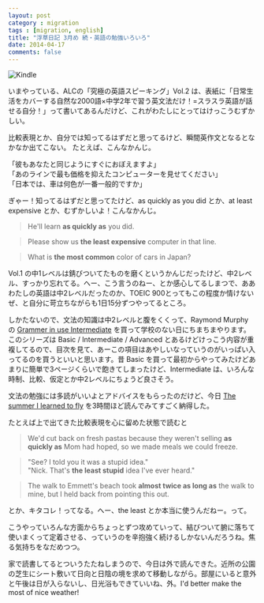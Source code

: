 ```yaml
---
layout: post
category : migration
tags : [migration, english]
title: "浮草日記 3月め 続・英語の勉強いろいろ"
date: 2014-04-17
comments: false
---
```

![Kindle](https://lh6.googleusercontent.com/AZiymjFtyIyowrQe61EB6hs5JTVxTUKQs_jhBUHioOsM=w620-h465-no)

いまやっている、ALCの「究極の英語スピーキング」Vol.2 は、表紙に「日常生活をカバーする自然な2000語×中学2年で習う英文法だけ！=スラスラ英語が話せる自分！」って書いてあるんだけど、これがわたしにとってはけっこうむずかしい。

比較表現とか、自分では知ってるはずだと思ってるけど、瞬間英作文となるとなかなか出てこない。
たとえば、こんなかんじ。

「彼もあなたと同じようにすぐにおぼえますよ」  
「あのラインで最も価格を抑えたコンピューターを見せてください」  
「日本では、車は何色が一番一般的ですか」  

ぎゃー！知ってるはずだと思ってたけど、as quickly as you did とか、at least expensive とか、むずかしいよ！こんなかんじ。

> He'll learn **as quickly as** you did.  

> Please show us **the least expensive** computer in that line.  

> What is **the most common** color of cars in Japan?  

Vol.1 の中1レベルは錆びついてたものを磨くというかんじだったけど、中2レベル、すっかり忘れてる。へー、こう言うのねー、とか感心してるしまつで、ああわたしの英語は中2レベルだったのか、TOEIC 900とってもこの程度か情けないぜ、と自分に苛立ちながらも1日15分ずつやってるところ。

しかたないので、文法の知識は中2レベルと腹をくくって、Raymond Murphy の [Grammer in use Intermediate](http://www.amazon.com/dp/0521734762/) を買って学校のない日にちまちまやります。このシリーズは Basic / Intermediate / Advanced とあるけどけっこう内容が重複してるので、目次を見て、あーこの項目はあやしいなっていうのがいっぱい入ってるのを買うといいと思います。昔 Basic を買って最初からやってみたけどあまりに簡単で3ページくらいで飽きてしまったけど、Intermediate は、いろんな時制、比較、仮定とか中2レベルにちょうど良さそう。

文法の勉強には多読がいいよとアドバイスをもらったのだけど、今日 [The summer I learned to fly](http://www.amazon.com/dp/0385739559) を3時間ほど読んでみてすごく納得した。

たとえば上で出てきた比較表現を心に留めた状態で読むと

> We'd cut back on fresh pastas because they weren't selling **as quickly as** Mom had hoped, so we made meals we could freeze.

> "See? I told you it was a stupid idea."  
> "Nick. That's **the least stupid** idea I've ever heard."

> The walk to Emmett's beach took **almost twice as long as** the walk to mine, but I held back from pointing this out.

とか、キタコレ！ってなる。へー、the least とか本当に使うんだねー。って。

こうやっていろんな方面からちょっとずつ攻めていって、結びついて腑に落ちて使いまくって定着させる、っていうのを辛抱強く続けるしかないんだろうね。焦る気持ちをなだめつつ。

家で読書してるとついうたたねしまうので、今日は外で読んできた。近所の公園の芝生にシート敷いて日向と日陰の境を求めて移動しながら。部屋にいると意外と午後は日が入らないし、日光浴もできていいね、外。I'd better make the most of nice weather!





